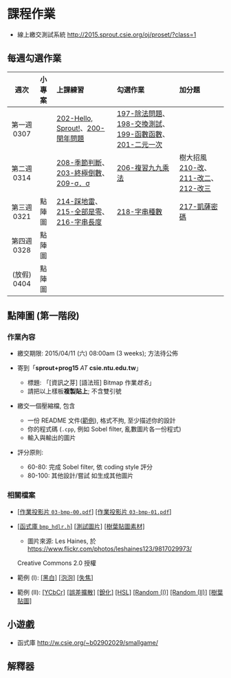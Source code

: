 # 課程作業

- 線上繳交測試系統 <http://2015.sprout.csie.org/oj/proset/?class=1>

## 每週勾選作業

| 週次 | 小專案 | 上課練習 | 勾選作業 | 加分題 |
|:----:|:-------|:---------|:---------|:-------|
| 第一週 0307 | | [202-Hello, Sprout!](http://2015.sprout.csie.org/oj/pro/202/)、[200-閏年問題](http://2015.sprout.csie.org/oj/pro/200/) | [197-除法問題](http://2015.sprout.csie.org/oj/pro/197/)、[198-交換測試](http://2015.sprout.csie.org/oj/pro/198/)、[199-函數函數](http://2015.sprout.csie.org/oj/pro/199/)、[201-二元一次](http://2015.sprout.csie.org/oj/pro/201/) | |
| 第二週 0314 |  | [208-季節判斷](http://2015.sprout.csie.org/oj/pro/208/)、[203-終極倒數](http://2015.sprout.csie.org/oj/pro/203/)、[209-σ．σ](http://2015.sprout.csie.org/oj/pro/209/) | [206-複習九九乘法](http://2015.sprout.csie.org/oj/pro/206/) | 樹大招風 [210-改](http://2015.sprout.csie.org/oj/pro/210/)、[211-改二](http://2015.sprout.csie.org/oj/pro/211/)、[212-改三](http://2015.sprout.csie.org/oj/pro/212/) |
| 第三週 0321 | 點陣圖 | [214-踩地雷](http://2015.sprout.csie.org/oj/pro/214/)、[215-全部是零](http://2015.sprout.csie.org/oj/pro/215/)、[216-字串長度](http://2015.sprout.csie.org/oj/pro/216/) | [218-字串種數](http://2015.sprout.csie.org/oj/pro/218/) | [217-凱薩密碼](http://2015.sprout.csie.org/oj/pro/217/) |
| 第四週 0328 | 點陣圖 | &nbsp; | &nbsp; |
| (放假) 0404 | 點陣圖 | &nbsp; | &nbsp; |

## 點陣圖 (第一階段)
### 作業內容

* 繳交期限: 2015/04/11 (六) 08:00am (3 weeks); 方法待公佈

* 寄到「**sprout+prog15** *AT* **csie.ntu.edu.tw**」

    - 標題: 「[資訊之芽] [語法班] Bitmap 作業*姓名*」
    - 請把以上樣板**複製貼上**; 不含雙引號

* 繳交一個壓縮檔, 包含

    - 一份 README 文件([範例](https://github.com/tw-csie-sprout/programming15spring/tree/gh-pages/pages/uploads/documents/homework-bmp/README.md)), 格式不拘, 至少描述你的設計
    - 你的程式碼 (`.cpp`, 例如 Sobel filter, 亂數圖片各一份程式)
    - 輸入與輸出的圖片

* 評分原則:

    - 60-80:  完成 Sobel filter, 依 coding style 評分
    - 80-100: 其他設計/嘗試 如生成其他圖片

### 相關檔案

* [[作業投影片 `03-bmp-00.pdf`]](./pages/uploads/presentations/week03/03-bmp-00.pdf) [[作業投影片 `03-bmp-01.pdf`]](./pages/uploads/presentations/week04/03-bmp-01.pdf)

* [[函式庫 `bmp_hdlr.h`]](./pages/uploads/documents/homework-bmp/bmp_hdlr.h) [[測試圖片]](./pages/uploads/images/homework-bmp/sprout03_in.bmp) [[樹葉貼圖素材]](./pages/uploads/images/homework-bmp/bmp_random_leaf_in.bmp)

    + 圖片來源: Les Haines, 於 <https://www.flickr.com/photos/leshaines123/9817029973/>

    Creative Commons 2.0 授權

* 範例 (I): [[黑白]](./pages/uploads/documents/homework-bmp/bmp_monochrome.cpp) [[泡泡]](./pages/uploads/documents/homework-bmp/bmp_bubble.cpp) [[失焦]](./pages/uploads/documents/homework-bmp/bmp_out_of_focus_blur.cpp)

* 範例 (II): [[YCbCr]](./pages/uploads/documents/homework-bmp/bmp_ycbcr.cpp) [[誤差擴散]](./pages/uploads/documents/homework-bmp/bmp_error_diffuse.cpp) [[銳化]](./pages/uploads/documents/homework-bmp/bmp_unsharpmask.cpp) [[HSL]](./pages/uploads/documents/homework-bmp/bmp_hsl.cpp) [[Random (I)]](./pages/uploads/documents/homework-bmp/bmp_random_circle.cpp) [[Random (II)]](./pages/uploads/documents/homework-bmp/bmp_random_collage.cpp) [[樹葉貼圖]](././pages/uploads/documents/homework-bmp/bmp_random_leaf.cpp)

## 小遊戲

- 函式庫 <http://w.csie.org/~b02902029/smallgame/>

## 解釋器
